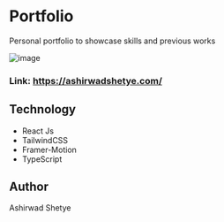 # Portfolio
Personal portfolio to showcase skills and previous works

![image](https://github.com/Ashirwad-Shetye/portfolio-react/assets/99337222/9a6d9fc6-23ae-45ca-9526-86a70399d4b1)

### Link: https://ashirwadshetye.com/

## Technology

- React Js
- TailwindCSS
- Framer-Motion
- TypeScript

## Author
Ashirwad Shetye
